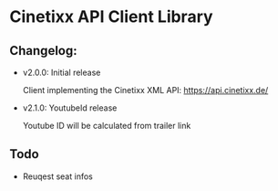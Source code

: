 # Cinetixx API Client Library

## Changelog:

* v2.0.0: Initial release

    Client implementing the Cinetixx XML API: https://api.cinetixx.de/

* v2.1.0: YoutubeId release

    Youtube ID will be calculated from trailer link
    
## Todo

* Reuqest seat infos

